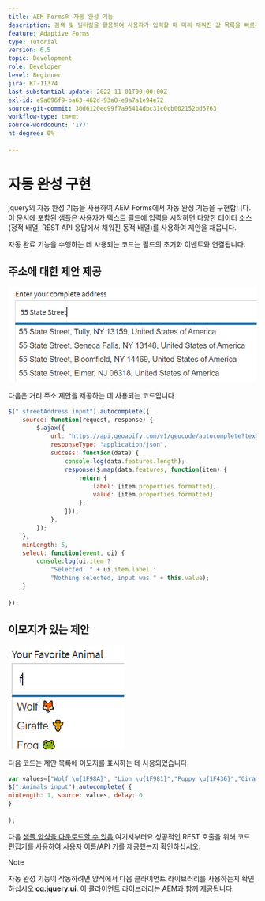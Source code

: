 ```yaml
---
title: AEM Forms의 자동 완성 기능
description: 검색 및 필터링을 활용하여 사용자가 입력할 때 미리 채워진 값 목록을 빠르게 찾아 선택할 수 있습니다.
feature: Adaptive Forms
type: Tutorial
version: 6.5
topic: Development
role: Developer
level: Beginner
jira: KT-11374
last-substantial-update: 2022-11-01T00:00:00Z
exl-id: e9a696f9-ba63-462d-93a8-e9a7a1e94e72
source-git-commit: 30d6120ec99f7a95414dbc31c0cb002152bd6763
workflow-type: tm+mt
source-wordcount: '177'
ht-degree: 0%

---
```


# 자동 완성 구현

jquery의 자동 완성 기능을 사용하여 AEM Forms에서 자동 완성 기능을 구현합니다.
이 문서에 포함된 샘플은 사용자가 텍스트 필드에 입력을 시작하면 다양한 데이터 소스(정적 배열, REST API 응답에서 채워진 동적 배열)를 사용하여 제안을 채웁니다.

자동 완료 기능을 수행하는 데 사용되는 코드는 필드의 초기화 이벤트와 연결됩니다.

## 주소에 대한 제안 제공

![국가 제안](assets/auto-complete2.png)



다음은 거리 주소 제안을 제공하는 데 사용되는 코드입니다

```javascript
$(".streetAddress input").autocomplete({
    source: function(request, response) {
        $.ajax({
            url: "https://api.geoapify.com/v1/geocode/autocomplete?text=" + request.term + "&apiKey=Your API Key", //please get your own API key with geoapify.com
            responseType: "application/json",
            success: function(data) {
                console.log(data.features.length);
                response($.map(data.features, function(item) {
                    return {
                        label: [item.properties.formatted],
                        value: [item.properties.formatted]
                    };
                }));
            },
        });
    },
    minLength: 5,
    select: function(event, ui) {
        console.log(ui.item ?
            "Selected: " + ui.item.label :
            "Nothing selected, input was " + this.value);
    }

});
```





## 이모지가 있는 제안

![국가 제안](assets/auto-complete3.png)

다음 코드는 제안 목록에 이모지를 표시하는 데 사용되었습니다

```javascript
var values=["Wolf \u{1F98A}", "Lion \u{1F981}","Puppy \u{1F436}","Giraffe \u{1F992}","Frog \u{1F438}"];
$(".Animals input").autocomplete( {
minLength: 1, source: values, delay: 0
}

);
```

다음 [샘플 양식을 다운로드할 수 있음](assets/auto-complete-form.zip) 여기서부터요 성공적인 REST 호출을 위해 코드 편집기를 사용하여 사용자 이름/API 키를 제공했는지 확인하십시오.

>[!NOTE]
>
> 자동 완성 기능이 작동하려면 양식에서 다음 클라이언트 라이브러리를 사용하는지 확인하십시오 **cq.jquery.ui**. 이 클라이언트 라이브러리는 AEM과 함께 제공됩니다.
